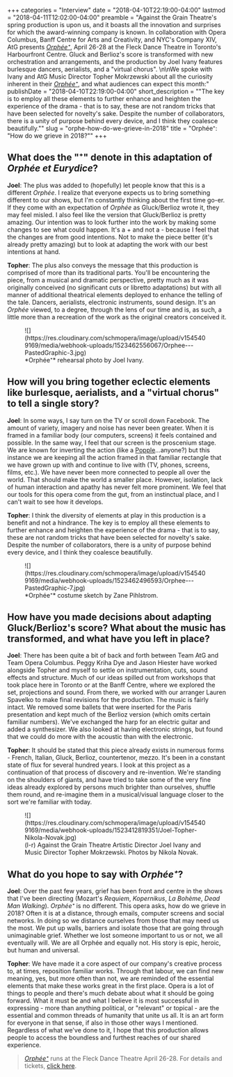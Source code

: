 +++
categories = "Interview"
date = "2018-04-10T22:19:00-04:00"
lastmod = "2018-04-11T12:02:00-04:00"
preamble = "Against the Grain Theatre's spring production is upon us, and it boasts all the innovation and surprises for which the award-winning company is known. In collaboration with Opera Columbus, Banff Centre for Arts and Creativity, and NYC's Company XIV, AtG presents [*Orphée⁺*](http://againstthegraintheatre.com/orphee/), April 26-28 at the Fleck Dance Theatre in Toronto's Harbourfront Centre. Gluck and Berlioz's score is transformed with new orchestration and arrangements, and the production by Joel Ivany features burlesque dancers, aerialists, and a \"virtual chorus\". \n\nWe spoke with Ivany and AtG Music Director Topher Mokrzewski about all the curiosity inherent in their [*Orphée⁺*](http://againstthegraintheatre.com/orphee/), and what audiences can expect this month:"
publishDate = "2018-04-10T22:19:00-04:00"
short_description = "\"The key is to employ all these elements to further enhance and heighten the experience of the drama - that is to say, these are not random tricks that have been selected for novelty's sake. Despite the number of collaborators, there is a unity of purpose behind every device, and I think they coalesce beautifully.\""
slug = "orphe-how-do-we-grieve-in-2018"
title = "Orphée⁺: &quot;How do we grieve in 2018?&quot;"
+++

## What does the "⁺" denote in this adaptation of *Orphée et Eurydice*?

**Joel**: The plus was added to (hopefully) let people know that this is a different *Orphée*.  I realize that everyone expects us to bring something different to our shows, but I'm constantly thinking about the first time go-er.  If they come with an expectation of *Orphée* as Gluck/Berlioz wrote it, they may feel misled.  I also feel like the version that Gluck/Berlioz is pretty amazing.  Our intention was to look further into the work by making some changes to see what could happen.  It's a + and not a - because I feel that the changes are from good intentions.  Not to make the piece better (it's already pretty amazing) but to look at adapting the work with our best intentions at hand.

**Topher**: The plus also conveys the message that this production is comprised of more than its traditional parts. You'll be encountering the piece, from a musical and dramatic perspective, pretty much as it was originally conceived (no significant cuts or libretto adaptations) but with all manner of additional theatrical elements deployed to enhance the telling of the tale. Dancers, aerialists, electronic instruments, sound design. It's an *Orphée* viewed, to a degree, through the lens of our time and is, as such, a little more than a recreation of the work as the original creators conceived it.

<figure data-type="image">
![](https://res.cloudinary.com/schmopera/image/upload/v1545409169/media/webhook-uploads/1523462556067/Orphee---PastedGraphic-3.jpg)
<figcaption>*Orphée⁺* rehearsal photo by Joel Ivany.</figcaption>
</figure>


## How will you bring together eclectic elements like burlesque, aerialists, and a "virtual chorus" to tell a single story?

**Joel**: In some ways, I say turn on the TV or scroll down Facebook.  The amount of variety, imagery and noise has never been greater.  When it is framed in a familiar body (our computers, screens) it feels contained and possible.  In the same way, I feel that our screen is the proscenium stage.  We are known for inverting the action (like a [Popple](https://en.wikipedia.org/wiki/Popples)…anyone?) but this instance we are keeping all the action framed in that familiar rectangle that we have grown up with and continue to live with (TV, phones, screens, films, etc.).  We have never been more connected to people all over the world.  That should make the world a smaller place.  However, isolation, lack of human interaction and apathy has never felt more prominent.  We feel that our tools for this opera come from the gut, from an instinctual place, and I can't wait to see how it develops.

**Topher**:  I think the diversity of elements at play in this production is a benefit and not a hindrance. The key is to employ all these elements to further enhance and heighten the experience of the drama - that is to say, these are not random tricks that have been selected for novelty's sake. Despite the number of collaborators, there is a unity of purpose behind every device, and I think they coalesce beautifully.

<figure data-type="image">
![](https://res.cloudinary.com/schmopera/image/upload/v1545409169/media/webhook-uploads/1523462496593/Orphee---PastedGraphic-7.jpg)
<figcaption>*Orphée⁺* costume sketch by Zane Pihlstrom.</figcaption>
</figure>


## How have you made decisions about adapting Gluck/Berlioz's score? What about the music has transformed, and what have you left in place?

**Joel**: There has been quite a bit of back and forth between Team AtG and Team Opera Columbus.  Peggy Kriha Dye and Jason Hiester have worked alongside Topher and myself to settle on instrumentation, cuts, sound effects and structure.  Much of our ideas spilled out from workshops that took place here in Toronto or at the Banff Centre, where we explored the set, projections and sound. From there, we worked with our arranger Lauren Spavelko to make final revisions for the production. The music is fairly intact.  We removed some ballets that were inserted for the Paris presentation and kept much of the Berlioz version (which omits certain familiar numbers).  We've exchanged the harp for an electric guitar and added a synthesizer.  We also looked at having electronic strings, but found that we could do more with the acoustic than with the electronic.

**Topher**: It should be stated that this piece already exists in numerous forms - French, Italian, Gluck, Berlioz, countertenor, mezzo. It's been in a constant state of flux for several hundred years. I look at this project as a continuation of that process of discovery and re-invention. We're standing on the shoulders of giants, and have tried to take some of the very fine ideas already explored by persons much brighter than ourselves, shuffle them round, and re-imagine them in a musical/visual language closer to the sort we're familiar with today.

<figure data-type="image">
![](https://res.cloudinary.com/schmopera/image/upload/v1545409169/media/webhook-uploads/1523412819351/Joel-Topher-Nikola-Novak.jpg)
<figcaption>(l-r) Against the Grain Theatre Artistic Director Joel Ivany and Music Director Topher Mokrzewski. Photos by Nikola Novak.</figcaption>
</figure>

## What do you hope to say with *Orphée⁺*?

**Joel**: Over the past few years, grief has been front and centre in the shows that I've been directing (Mozart's *Requiem*, *Kopernikus*, *La Bohème*, *Dead Man Walking*).  *Orphée⁺* is no different.  This opera asks, how do we grieve in 2018?  Often it is at a distance, through emails, computer screens and social networks.  In doing so we distance ourselves from those that may need us the most.  We put up walls, barriers and isolate those that are going through unimaginable grief.  Whether we lost someone important to us or not, we all eventually will.  We are all Orphée and equally not.  His story is epic, heroic, but human and universal.

**Topher**: We have made it a core aspect of our company's creative process to, at times, reposition familiar works. Through that labour, we can find new meaning, yes, but more often than not, we are reminded of the essential elements that make these works great in the first place. Opera is a lot of things to people and there's much debate about what it should be going forward. What it must be and what I believe it is most successful in expressing - more than anything political, or "relevant" or topical - are the essential and common threads of humanity that unite us all. It is an art form for everyone in that sense, if also in those other ways I mentioned. Regardless of what we've done to it, I hope that this production allows people to access the boundless and furthest reaches of our shared experience.

>[*Orphée⁺*](http://againstthegraintheatre.com/orphee/) runs at the Fleck Dance Theatre April 26-28. For details and tickets, [click here](http://againstthegraintheatre.com/orphee/).
